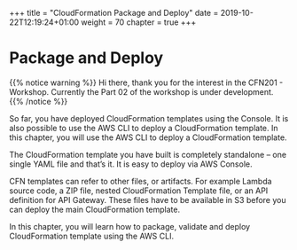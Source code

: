 +++
title = "CloudFormation Package and Deploy"
date = 2019-10-22T12:19:24+01:00
weight = 70
chapter = true
+++

# Package and Deploy

{{% notice warning %}}
Hi there, thank you for the interest in the CFN201 - Workshop. Currently the Part 02 of the workshop is under development.
{{% /notice %}}

So far, you have deployed CloudFormation templates using the Console. It is also possible to use the AWS CLI to deploy a CloudFormation template. In this chapter, you will use the AWS CLI to deploy a CloudFormation template.

The CloudFormation template you have built is completely standalone – one single YAML file and that’s it. It is easy to deploy via AWS Console.

CFN templates can refer to other files, or artifacts. For example Lambda source code, a ZIP file, nested CloudFormation Template file, or an API definition for API Gateway.
These files have to be available in S3 before you can deploy the main CloudFormation template.

In this chapter, you will learn how to package, validate and deploy CloudFormation template using the AWS CLI.
